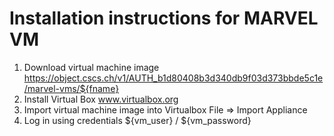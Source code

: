 # Installation instructions for MARVEL VM

 1. Download virtual machine image
    https://object.cscs.ch/v1/AUTH_b1d80408b3d340db9f03d373bbde5c1e/marvel-vms/${fname}
 2. Install Virtual Box
    www.virtualbox.org
 3. Import virtual machine image into Virtualbox
    File => Import Appliance
 4. Log in using credentials ${vm_user} / ${vm_password}
